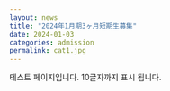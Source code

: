 ```yaml
---
layout: news
title: "2024年1月期3ヶ月短期生募集"
date: 2024-01-03
categories: admission
permalink: cat1.jpg
---
```


테스트 페이지입니다. 10글자까지 표시 됩니다.
